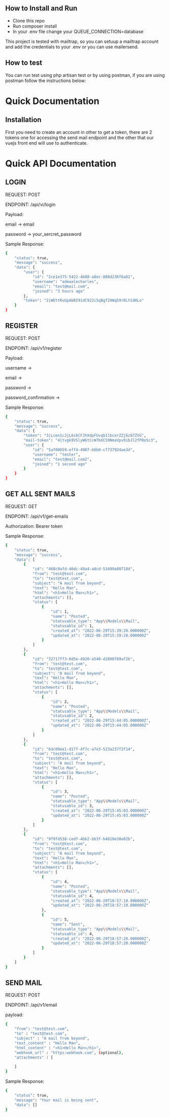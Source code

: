 ## How to Install and Run

<p>
<ul>
<li>Clone this repo</li>
<li>Run composer install</li>
<li>In your .env file change your QUEUE_CONNECTION=database</li>
</ul>
</p>

<p>This project is tested with mailtrap, so you can setuup a mailtrap account and add the credentials to your .env or you can use mailersend.</p>

## How to test

<p>You can run test using php artisan test or by using postman, if you are using postman follow the instructions below:</p>

# Quick Documentation

## Installation

First you need to create an account in other to get a token, there are 2 tokens one for accessing the send mail endpoint and the other that our vuejs front end will use to authenticate.

# Quick API Documentation

## LOGIN

REQUEST: POST

ENDPOINT: /api/vi/login

Payload:

email -> email

password -> your_sercret_password

Sample Response:

```bash
{
    "status": true,
    "message": "success",
    "data": {
        "user": {
            "id": "2ce1e375-5422-4b88-a8ec-808d236f6a81",
            "username": "adewalecharles",
            "email": "test@mail.com",
            "joined": "3 hours ago"
        },
        "token": "2|WEttRuUpAbBI91dC922c5qBgfZ4Wq59rDLtSdHLo"
    }
}
```

## REGISTER

REQUEST: POST

ENDPOINT: /api/v1/register

Payload:

username ->

email ->

password ->

password_confirmation ->

Sample Response:

```bash
{
    "status": true,
    "message": "success",
    "data": {
        "token": "3|Lcen1cJjL6c6CFJhXdpFUvqb1lbcnrZZj6z87ZVG",
        "mail-token": "4|tvgk9VSlyWGtCcW7bXCS9NmaVpv9ibJl2fP8oSc3",
        "user": {
            "id": "5af00059-eff4-4907-b6b0-cf737924ae3d",
            "username": "tester",
            "email": "test@mail.com2",
            "joined": "1 second ago"
        }
    }
}
```

## GET ALL SENT MAILS
REQUEST: GET

ENDPOINT: /api/v1/get-emails

Authorization: Bearer token

Sample Response: 
```bash
{
    "status": true,
    "message": "success",
    "data": [
        {
            "id": "468c9afd-46dc-49a4-a8cd-53499a80718d",
            "from": "test@test.com",
            "to": "test@test.com",
            "subject": "A mail from beyond",
            "text": "Hello Man",
            "html": "<h1>Hello Man</h1>",
            "attachments": [],
            "status": [
                {
                    "id": 1,
                    "name": "Posted",
                    "statusable_type": "App\\Models\\Mail",
                    "statusable_id": 1,
                    "created_at": "2022-06-29T15:39:28.000000Z",
                    "updated_at": "2022-06-29T15:39:28.000000Z"
                }
            ]
        },
        {
            "id": "32717ff3-8d5e-4920-a540-d2890789af2b",
            "from": "test@test.com",
            "to": "test@test.com",
            "subject": "A mail from beyond",
            "text": "Hello Man",
            "html": "<h1>Hello Man</h1>",
            "attachments": [],
            "status": [
                {
                    "id": 2,
                    "name": "Posted",
                    "statusable_type": "App\\Models\\Mail",
                    "statusable_id": 2,
                    "created_at": "2022-06-29T15:44:05.000000Z",
                    "updated_at": "2022-06-29T15:44:05.000000Z"
                }
            ]
        },
        {
            "id": "6dc09ee1-d17f-4f7c-a7e3-523a237f2f14",
            "from": "test@test.com",
            "to": "test@test.com",
            "subject": "A mail from beyond",
            "text": "Hello Man",
            "html": "<h1>Hello Man</h1>",
            "attachments": [],
            "status": [
                {
                    "id": 3,
                    "name": "Posted",
                    "statusable_type": "App\\Models\\Mail",
                    "statusable_id": 3,
                    "created_at": "2022-06-29T15:45:03.000000Z",
                    "updated_at": "2022-06-29T15:45:03.000000Z"
                }
            ]
        },
        {
            "id": "9f9fd538-cedf-4bb2-bb3f-b4810e38e02b",
            "from": "test@test.com",
            "to": "test@test.com",
            "subject": "A mail from beyond",
            "text": "Hello Man",
            "html": "<h1>Hello Man</h1>",
            "attachments": [],
            "status": [
                {
                    "id": 4,
                    "name": "Posted",
                    "statusable_type": "App\\Models\\Mail",
                    "statusable_id": 4,
                    "created_at": "2022-06-29T18:57:10.000000Z",
                    "updated_at": "2022-06-29T18:57:10.000000Z"
                },
                {
                    "id": 5,
                    "name": "Sent",
                    "statusable_type": "App\\Models\\Mail",
                    "statusable_id": 4,
                    "created_at": "2022-06-29T18:57:20.000000Z",
                    "updated_at": "2022-06-29T18:57:20.000000Z"
                }
            ]
        }
    ]
}
```

## SEND MAIL

REQUEST: POST

ENDPOINT: /api/v1/email

payload: 
```bash
{
    "from": "test@test.com",
    "to" : "test@test.com",
    "subject" : "A mail from beyond",
    "text_content" : "Hello Man",
    "html_content" : "<h1>Hello Man</h1>",
    "webhook_url" : "https:webhook.com", (optional),
    "attachments" : [
    
    ]
}
```

Sample Response:

```bash
{
    "status": true,
    "message": "Your mail is being sent",
    "data": []
}
```






